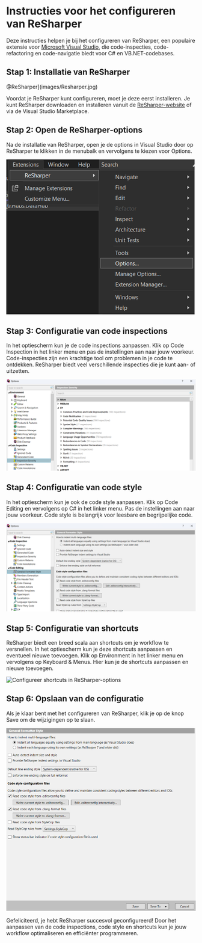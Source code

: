 # Instructies voor het configureren van ReSharper

Deze instructies helpen je bij het configureren van ReSharper, een populaire extensie voor [Microsoft Visual Studio](https://visualstudio.microsoft.com/), die code-inspecties, code-refactoring en code-navigatie biedt voor C# en VB.NET-codebases.

## Stap 1: Installatie van ReSharper
@ReSharper](images/Resharper.jpg)

Voordat je ReSharper kunt configureren, moet je deze eerst installeren. Je kunt ReSharper downloaden en installeren vanuit de [ReSharper-website](https://www.jetbrains.com/resharper/download/#section=web-installer) of via de Visual Studio Marketplace.

## Stap 2: Open de ReSharper-options

Na de installatie van ReSharper, open je de options in Visual Studio door op ReSharper te klikken in de menubalk en vervolgens te kiezen voor Options.

![Open de ReSharper-options in Visual Studio](images/open_resharper_options.png)

## Stap 3: Configuratie van code inspections

In het optiescherm kun je de code inspections aanpassen. Klik op Code Inspection in het linker menu en pas de instellingen aan naar jouw voorkeur. Code-inspecties zijn een krachtige tool om problemen in je code te ontdekken. ReSharper biedt veel verschillende inspecties die je kunt aan- of uitzetten.

![Configureer code inspections in ReSharper-options](images/configure_code_inspections.png)

## Stap 4: Configuratie van code style

In het optiescherm kun je ook de code style aanpassen. Klik op Code Editing en vervolgens op C# in het linker menu. Pas de instellingen aan naar jouw voorkeur. Code style is belangrijk voor leesbare en begrijpelijke code.

![Configureer code style in ReSharper-options](images/configure_code_style.png)

## Stap 5: Configuratie van shortcuts

ReSharper biedt een breed scala aan shortcuts om je workflow te versnellen. In het optiescherm kun je deze shortcuts aanpassen en eventueel nieuwe toevoegen. Klik op Environment in het linker menu en vervolgens op Keyboard & Menus. Hier kun je de shortcuts aanpassen en nieuwe toevoegen.

![Configureer shortcuts in ReSharper-options](images/configure_shortcuts.png)

## Stap 6: Opslaan van de configuratie

Als je klaar bent met het configureren van ReSharper, klik je op de knop Save om de wijzigingen op te slaan.

![Sla de configuratie op in ReSharper-options](images/save_configuration.png)

Gefeliciteerd, je hebt ReSharper succesvol geconfigureerd! Door het aanpassen van de code inspections, code style en shortcuts kun je jouw workflow optimaliseren en efficiënter programmeren.
